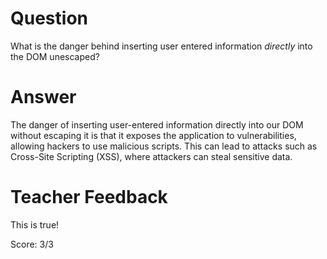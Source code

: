 # Question

What is the danger behind inserting user entered information *directly* into the DOM unescaped?

# Answer
The danger of inserting user-entered information directly into our DOM without escaping it is that it exposes the application to vulnerabilities, allowing hackers to use malicious scripts. This can lead to attacks such as Cross-Site Scripting (XSS), where attackers can steal sensitive data.

# Teacher Feedback

This is true!

Score: 3/3